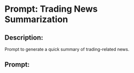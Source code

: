 # Prompt: Trading News Summarization

## Description:
Prompt to generate a quick summary of trading-related news.

## Prompt:

